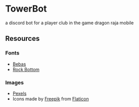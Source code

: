 # TowerBot
 a discord bot for a player club in the game dragon raja mobile

## Resources
### Fonts
- [Bebas](http://bebasfont.com/)
- [Rock Bottom](https://www.creativefabrica.com/product/rock-bottom/ref/235713/)

### Images
- [Pexels](https://www.pexels.com/)
- Icons made by [Freepik](https://www.flaticon.com/authors/freepik) from [Flaticon](https://www.flaticon.com/)